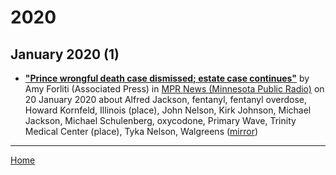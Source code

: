 # 2020

## January 2020 (1)

 - [**"Prince wrongful death case dismissed; estate case continues"**](https://www.mprnews.org/story/2020/01/20/prince-wrongful-death-case-dismissed-estate-case-continues) by Amy Forliti (Associated Press) in [MPR News (Minnesota Public Radio)](https://www.mprnews.org/) on 20 January 2020 about Alfred Jackson, fentanyl, fentanyl overdose, Howard Kornfeld, Illinois (place), John Nelson, Kirk Johnson, Michael Jackson, Michael Schulenberg, oxycodone, Primary Wave, Trinity Medical Center (place), Tyka Nelson, Walgreens ([mirror](https://web.archive.org/web/*/https://www.mprnews.org/story/2020/01/20/prince-wrongful-death-case-dismissed-estate-case-continues))

----

[Home](../)
